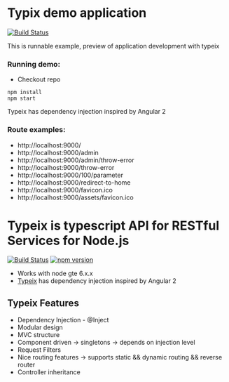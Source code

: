 # Typix demo application
[![Build Status](https://travis-ci.org/igorzg/typeix-demo-app.svg?branch=master)](https://travis-ci.org/igorzg/typeix-demo-app)

This is runnable example, preview of application development with typeix

### Running demo:
* Checkout repo

```npm
npm install
npm start
```

Typeix has dependency injection inspired by Angular 2

### Route examples:
* http://localhost:9000/
* http://localhost:9000/admin
* http://localhost:9000/admin/throw-error
* http://localhost:9000/throw-error
* http://localhost:9000/100/parameter
* http://localhost:9000/redirect-to-home
* http://localhost:9000/favicon.ico
* http://localhost:9000/assets/favicon.ico

# Typeix is typescript API for RESTful Services for Node.js

[![Build Status](https://travis-ci.org/igorzg/typeix.svg?branch=master)](https://travis-ci.org/igorzg/typeix)
[![npm version](https://badge.fury.io/js/typeix.svg)](https://badge.fury.io/js/typeix)

* Works with node gte 6.x.x
* [Typeix](https://github.com/igorzg/typeix) has dependency injection inspired by Angular 2



## Typeix Features
* Dependency Injection - @Inject
* Modular design
* MVC structure
* Component driven -> singletons -> depends on injection level
* Request Filters
* Nice routing features -> supports static && dynamic routing && reverse router
* Controller inheritance

